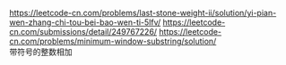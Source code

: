 https://leetcode-cn.com/problems/last-stone-weight-ii/solution/yi-pian-wen-zhang-chi-tou-bei-bao-wen-ti-5lfv/
https://leetcode-cn.com/submissions/detail/249767226/
https://leetcode-cn.com/problems/minimum-window-substring/solution/  
带符号的整数相加
